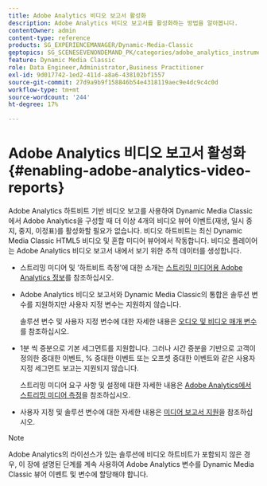 ```yaml
---
title: Adobe Analytics 비디오 보고서 활성화
description: Adobe Analytics 비디오 보고서를 활성화하는 방법을 알아봅니다.
contentOwner: admin
content-type: reference
products: SG_EXPERIENCEMANAGER/Dynamic-Media-Classic
geptopics: SG_SCENESEVENONDEMAND_PK/categories/adobe_analytics_instrumentation_kit
feature: Dynamic Media Classic
role: Data Engineer,Administrator,Business Practitioner
exl-id: 9d017742-1ed2-411d-a8a6-438102bf1557
source-git-commit: 27d9a9b9f158846b54e4318119aec9e4dc9c4c0d
workflow-type: tm+mt
source-wordcount: '244'
ht-degree: 17%

---
```


# Adobe Analytics 비디오 보고서 활성화{#enabling-adobe-analytics-video-reports}

Adobe Analytics 하트비트 기반 비디오 보고를 사용하여 Dynamic Media Classic에서 Adobe Analytics을 구성할 때 더 이상 4개의 비디오 뷰어 이벤트(재생, 일시 중지, 중지, 이정표)를 활성화할 필요가 없습니다. 비디오 하트비트는 최신 Dynamic Media Classic HTML5 비디오 및 혼합 미디어 뷰어에서 작동합니다. 비디오 플레이어는 Adobe Analytics 비디오 보고서 내에서 보기 위한 추적 데이터를 생성합니다.

* 스트리밍 미디어 및 &#39;하트비트 측정&#39;에 대한 소개는 [스트리밍 미디어용 Adobe Analytics 정보](https://experienceleague.adobe.com/docs/media-analytics/using/media-overview.html#about-adobe-analytics-for-streaming-media)를 참조하십시오.

* Adobe Analytics 비디오 보고서와 Dynamic Media Classic의 통합은 솔루션 변수를 지원하지만 사용자 지정 변수는 지원하지 않습니다.

   솔루션 변수 및 사용자 지정 변수에 대한 자세한 내용은 [오디오 및 비디오 매개 변수](https://experienceleague.adobe.com/docs/media-analytics/using/metrics-and-metadata/audio-video-parameters.html#metrics-and-metadata)를 참조하십시오.

* 1분 씩 증분으로 기본 세그먼트를 지원합니다. 그러나 시간 증분을 기반으로 고객이 정의한 중대한 이벤트, % 중대한 이벤트 또는 오프셋 중대한 이벤트와 같은 사용자 지정 세그먼트 보고는 지원되지 않습니다.

   스트리밍 미디어 요구 사항 및 설정에 대한 자세한 내용은 [Adobe Analytics에서 스트리밍 미디어 측정](https://experienceleague.adobe.com/docs/media-analytics/using/media-overview.html)을 참조하십시오.

* 사용자 지정 및 솔루션 변수에 대한 자세한 내용은 [미디어 보고서 지원](https://experienceleague.adobe.com/docs/media-analytics/using/media-reports/media-reports-enable.html?lang=en#media-reports)을 참조하십시오.

>[!NOTE]
>
>Adobe Analytics의 라이선스가 있는 솔루션에 비디오 하트비트가 포함되지 않은 경우, 이 장에 설명된 단계를 계속 사용하여 Adobe Analytics 변수를 Dynamic Media Classic 뷰어 이벤트 및 변수에 할당해야 합니다.
